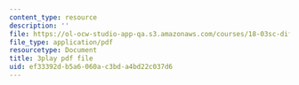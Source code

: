 ```yaml
---
content_type: resource
description: ''
file: https://ol-ocw-studio-app-qa.s3.amazonaws.com/courses/18-03sc-differential-equations-fall-2011/ef33392db5a6060ac3bda4bd22c037d6_eyNm7XGJr4s.pdf
file_type: application/pdf
resourcetype: Document
title: 3play pdf file
uid: ef33392d-b5a6-060a-c3bd-a4bd22c037d6
---
```


